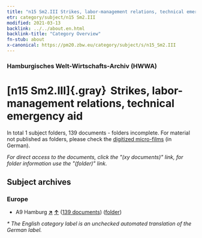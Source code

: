 ```yaml
---
title: "n15 Sm2.III Strikes, labor-management relations, technical emergency aid"
etr: category/subject/n15 Sm2.III
modified: 2021-03-13
backlink: ../../about.en.html
backlink-title: "Category Overview"
fn-stub: about
x-canonical: https://pm20.zbw.eu/category/subject/s/n15_Sm2.III
---
```


### Hamburgisches Welt-Wirtschafts-Archiv (HWWA)
# [n15 Sm2.III]{.gray}&#8201; Strikes, labor-management relations, technical emergency aid&#160; 





In total 1 subject folders, 139 documents - folders incomplete.
For material not published as folders, please check the [digitized micro-films](/film/h1_sh.de.html) (in German).

_For direct access to the documents, click the "(xy documents)" link, for folder information use the "(folder)" link._

## Subject archives



### Europe

- A9 Hamburg [**&nearr;**](../../../geo/i/140905/about.en.html "Hamburg (all folders)") [**&uarr;**](../../../geo/about.en.html#A9 "Country category system") (<a href="https://pm20.zbw.eu/dfgview/sh/140905,145161" title="about: Hamburg : Strikes, labor-management relations, technical emergency aid" target="_blank">139 documents</a>) ([folder](../../../../folder/sh/1409xx/140905/1451xx/145161/about.en.html))


_* The English category label is an unchecked automated translation of the German label._

